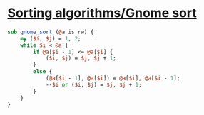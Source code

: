[1]: http://rosettacode.org/wiki/Sorting_algorithms/Gnome_sort

# [Sorting algorithms/Gnome sort][1]

```perl
sub gnome_sort (@a is rw) {
    my ($i, $j) = 1, 2;
    while $i < @a {
        if @a[$i - 1] <= @a[$i] {
            ($i, $j) = $j, $j + 1;
        }
        else {
            (@a[$i - 1], @a[$i]) = @a[$i], @a[$i - 1];
            --$i or ($i, $j) = $j, $j + 1;
        }
    }
}
```
